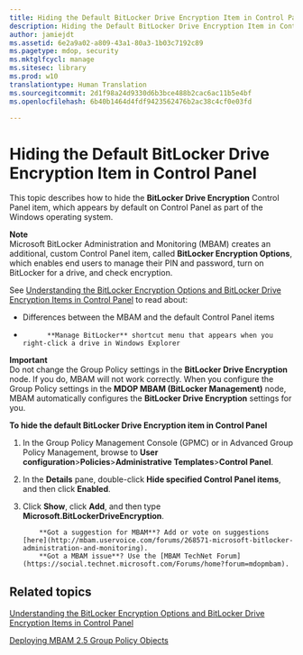 ```yaml
---
title: Hiding the Default BitLocker Drive Encryption Item in Control Panel
description: Hiding the Default BitLocker Drive Encryption Item in Control Panel
author: jamiejdt
ms.assetid: 6e2a9a02-a809-43a1-80a3-1b03c7192c89
ms.pagetype: mdop, security
ms.mktglfcycl: manage
ms.sitesec: library
ms.prod: w10
translationtype: Human Translation
ms.sourcegitcommit: 2d1f98a24d9330d6b3bce488b2cac6ac11b5e4bf
ms.openlocfilehash: 6b40b1464d4fdf9423562476b2ac38c4cf0e03fd

---
```



# Hiding the Default BitLocker Drive Encryption Item in Control Panel


This topic describes how to hide the **BitLocker Drive Encryption** Control Panel item, which appears by default on Control Panel as part of the Windows operating system.

**Note**  
Microsoft BitLocker Administration and Monitoring (MBAM) creates an additional, custom Control Panel item, called **BitLocker Encryption Options**, which enables end users to manage their PIN and password, turn on BitLocker for a drive, and check encryption.

 

See [Understanding the BitLocker Encryption Options and BitLocker Drive Encryption Items in Control Panel](understanding-the-bitlocker-encryption-options-and-bitlocker-drive-encryption-items-in-control-panel.md) to read about:

-   Differences between the MBAM and the default Control Panel items

-   
            **Manage BitLocker** shortcut menu that appears when you right-click a drive in Windows Explorer

**Important**  
Do not change the Group Policy settings in the **BitLocker Drive Encryption** node. If you do, MBAM will not work correctly. When you configure the Group Policy settings in the **MDOP MBAM (BitLocker Management)** node, MBAM automatically configures the **BitLocker Drive Encryption** settings for you.

 

**To hide the default BitLocker Drive Encryption item in Control Panel**

1.  In the Group Policy Management Console (GPMC) or in Advanced Group Policy Management, browse to **User configuration**&gt;**Policies**&gt;**Administrative Templates**&gt;**Control Panel**.

2.  In the **Details** pane, double-click **Hide specified Control Panel items**, and then click **Enabled**.

3.  Click **Show**, click **Add**, and then type **Microsoft.BitLockerDriveEncryption**.

    
            **Got a suggestion for MBAM**? Add or vote on suggestions [here](http://mbam.uservoice.com/forums/268571-microsoft-bitlocker-administration-and-monitoring). 
            **Got a MBAM issue**? Use the [MBAM TechNet Forum](https://social.technet.microsoft.com/Forums/home?forum=mdopmbam).

## Related topics


[Understanding the BitLocker Encryption Options and BitLocker Drive Encryption Items in Control Panel](understanding-the-bitlocker-encryption-options-and-bitlocker-drive-encryption-items-in-control-panel.md)

[Deploying MBAM 2.5 Group Policy Objects](deploying-mbam-25-group-policy-objects.md)

 

 








<!--HONumber=Jun16_HO4-->


